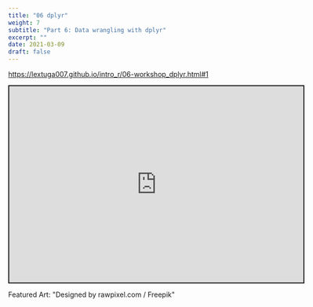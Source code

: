 ```yaml
---
title: "06 dplyr"
weight: 7
subtitle: "Part 6: Data wrangling with dplyr"
excerpt: ""
date: 2021-03-09
draft: false
---
```


https://lextuga007.github.io/intro_r/06-workshop_dplyr.html#1

<iframe src="https://lextuga007.github.io/intro_r/06-workshop_dplyr.html#1" width="600" height="400" style="border:2px solid currentColor;" loading="lazy" allowfullscreen></iframe> <script>fitvids('.shareagain', {players: 'iframe'});</script>

Featured Art: "Designed by rawpixel.com / Freepik"
